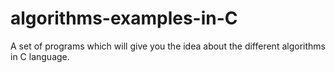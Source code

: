 # algorithms-examples-in-C
A set of programs which will give you the idea about the different algorithms in C language.
